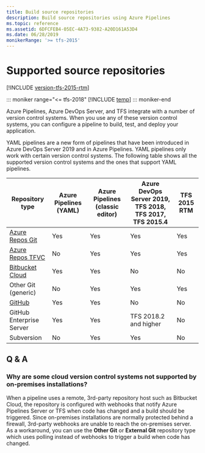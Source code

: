```yaml
---
title: Build source repositories
description: Build source repositories using Azure Pipelines
ms.topic: reference
ms.assetid: 6DFCFEB4-05EC-4A73-9382-A20D161A53D4
ms.date: 06/28/2019
monikerRange: '>= tfs-2015'
---
```


# Supported source repositories

[!INCLUDE [version-tfs-2015-rtm](../includes/version-tfs-2015-rtm.md)]

::: moniker range="<= tfs-2018"
[!INCLUDE [temp](../includes/concept-rename-note.md)]
::: moniker-end

Azure Pipelines, Azure DevOps Server, and TFS integrate with a number of version control systems. When you use any of these version control systems, you can configure a pipeline to build, test, and deploy your application.

YAML pipelines are a new form of pipelines that have been introduced in Azure DevOps Server 2019 and in Azure Pipelines. YAML pipelines only work with certain version control systems. The following table shows all the supported version control systems and the ones that support YAML pipelines.

| Repository type                       | Azure Pipelines (YAML) | Azure Pipelines (classic editor) | Azure DevOps Server 2019, TFS 2018, TFS 2017, TFS 2015.4 | TFS 2015 RTM |
| ------------------------------------- | ---------------------- | -------------------------------- | -------------------------------------------------------- | ------------ |
| [Azure Repos Git](azure-repos-git.md) | Yes                    | Yes                              | Yes                                                      | Yes          |
| [Azure Repos TFVC](tfvc.md)           | No                     | Yes                              | Yes                                                      | Yes          |
| [Bitbucket Cloud](bitbucket.md)       | Yes                    | Yes                              | No                                                       | No           |
| Other Git (generic)                   | No                     | Yes                              | Yes                                                      | Yes          |
| [GitHub](github.md)                   | Yes                    | Yes                              | No                                                       | No           |
| GitHub Enterprise Server              | Yes                    | Yes                              | TFS 2018.2 and higher                                    | No           |
| Subversion                            | No                     | Yes                              | Yes                                                      | No           |

## Q & A

### Why are some cloud version control systems not supported by on-premises installations?

When a pipeline uses a remote, 3rd-party repository host such as Bitbucket Cloud, the repository is configured with webhooks that notify Azure Pipelines Server or TFS when code has changed and a build should be triggered. Since on-premises installations are normally protected behind a firewall, 3rd-party webhooks are unable to reach the on-premises server. As a workaround, you can use the **Other Git** or **External Git** repository type which uses polling instead of webhooks to trigger a build when code has changed.
